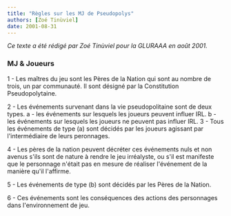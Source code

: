 ```yaml
---
title: "Règles sur les MJ de Pseudopolys"
authors: [Zoé Tinùviel]
date: 2001-08-31
---
```


_Ce texte a été rédigé par Zoé Tinùviel pour la GLURAAA en août 2001._

### MJ & Joueurs

1 - Les maîtres du jeu sont les Pères de la Nation qui sont au nombre de trois, un par communauté. Il sont désigné par la Constitution Pseudopolytaine.

2 - Les événements survenant dans la vie pseudopolitaine sont de deux types.
a - les événements sur lesquels les joueurs peuvent influer IRL.
b - les événements sur lesquels les joueurs ne peuvent pas influer IRL.
3 - Tous les événements de type (a) sont décidés par les joueurs agissant par l'intermédiaire de leurs peronnages.

4 - Les pères de la nation peuvent décréter ces événements nuls et non avenus s'ils sont de nature à rendre le jeu irréalyste, ou s'il est manifeste que le personnage n'était pas en mesure de réaliser l'événement de la manière qu'il l'affirme.

5 - Les événements de type (b) sont décidés par les Pères de la Nation.

6 - Ces événements sont les conséquences des actions des personnages dans l'environnement de jeu.